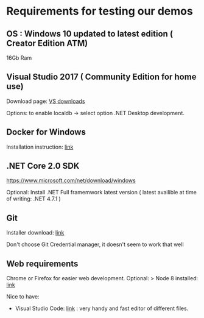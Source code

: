 # Requirements for testing our demos

## OS : Windows 10 updated to latest edition ( Creator Edition ATM) 

16Gb Ram 


## Visual Studio 2017 ( Community Edition for home use)

Download page: [VS downloads](https://www.visualstudio.com/downloads/)

Options:  to enable localdb -> select option  .NET Desktop development.


## Docker for Windows

Installation instruction: [link](https://docs.docker.com/docker-for-windows/install/)

## .NET Core 2.0 SDK

https://www.microsoft.com/net/download/windows

Optional: Install .NET Full framemwork latest version ( latest availible at time of writing: .NET 4.7.1 )

## Git

Installer download: [link](https://git-scm.com/download/win)

Don't choose Git Credential manager, it doesn't seem to work that well

## Web requirements

Chrome or Firefox for easier web development.
Optional: > Node 8 installed:  [link](https://nodejs.org/en/download/)


Nice to have:

* Visual Studio Code: [link](https://code.visualstudio.com/) : very handy and fast editor of different files.



